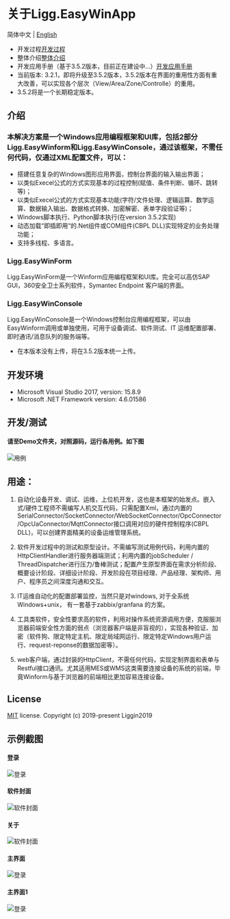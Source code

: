 # 关于Ligg.EasyWinApp
简体中文 | [English](./README.md)
- 开发过程[开发过程](https://www.cnblogs.com/liggin2019/p/11780431.html)
- 整体介绍[整体介绍](https://www.cnblogs.com/liggin2019/p/11824064.html)
- 开发应用手册（基于3.5.2版本，目前正在建设中...）[开发应用手册](https://liggin2019.gitee.io/projguide)
- 当前版本: 3.2.1，即将升级至3.5.2版本，3.5.2版本在界面的重用性方面有重大改善，可以实现各个层次（View/Area/Zone/Controlle）的重用。
- 3.5.2将是一个长期稳定版本。
## 介绍
### 本解决方案是一个Windows应用编程框架和UI库，包括2部分Ligg.EasyWinform和Ligg.EasyWinConsole，通过该框架，不需任何代码，仅通过XML配置文件，可以：
- 搭建任意复杂的Windows图形应用界面，控制台界面的输入输出界面；
- 以类似Execel公式的方式实现基本的过程控制(赋值、条件判断、循环、跳转等)；
- 以类似Execel公式的方式实现基本功能(字符/文件处理、逻辑运算、数学运算、数据输入输出、数据格式转换、加密解密、表单字段验证等)；
- Windows脚本执行、Python脚本执行(在version 3.5.2实现)
- 动态加载“即插即用“的.Net组件或COM组件(CBPL DLL)实现特定的业务处理功能；
- 支持多线程、多语言。

### Ligg.EasyWinForm
Ligg.EasyWinForm是一个Winform应用编程框架和UI库。完全可以高仿SAP GUI，360安全卫士系列软件，Symantec Endpoint 客户端的界面。

###  Ligg.EasyWinConsole
Ligg.EasyWinConsole是一个Windows控制台应用编程框架，可以由EasyWinform调用或单独使用，可用于设备调试、软件测试、IT 运维配置部署、即时通讯/消息队列的服务端等。
- 在本版本没有上传，将在3.5.2版本统一上传。

## 开发环境
- Microsoft Visual Studio 2017, version: 15.8.9
- Microsoft .NET Framework version: 4.6.01586

## 开发/测试
#### 请至Demo文件夹，对照源码，运行各用例。如下图
![用例](https://liggin2019.gitee.io/Static/images/EasyWinApp/cases.png)

## 用途：
1. 自动化设备开发、调试、运维，上位机开发，这也是本框架的始发点。嵌入式/硬件工程师不需编写人机交互代码，只需配置Xml，通过内置的SerialConnector/SocketConnector/WebSocketConnector/OpcConnector/OpcUaConnector/MqttConnector接口调用对应的硬件控制程序(CBPL DLL)，可以创建界面精美的设备运维管理系统。

2. 软件开发过程中的测试和原型设计。不需编写测试用例代码，利用内置的HttpClientHandler进行服务器端测试；利用内置的jobScheduler / ThreadDispatcher进行压力/鲁棒测试；配置产生原型界面在需求分析阶段、概要设计阶段、详细设计阶段、开发阶段在项目经理、产品经理、架构师、用户、程序员之间深度沟通和交互。

3.  IT运维自动化的配置部署监控，当然只是对windows, 对于全系统Windows+unix， 有一套基于zabbix/granfana 的方案。

4. 工具类软件，安全性要求高的软件，利用对操作系统资源调用方便，克服服浏览器前端安全性方面的弱点（浏览器客户端是非盲视的），实现各种验证、加密（软件狗、限定特定主机、限定局域网运行、限定特定Windows用户运行、request-reponse的数据加密等）。

5. web客户端，通过封装的HttpClient，不需任何代码，实现定制界面和表单与Restful接口通讯。尤其适用MES或WMS这类需要连接设备的系统的前端，毕竟Winform与基于浏览器的前端相比更加容易连接设备。

## License
[MIT](https://github.com/Liggin2019/Ligg.EasyWinApp/blob/master/LICENSE) license.
Copyright (c) 2019-present Liggin2019

## 示例截图
#### 登录
![登录](https://liggin2019.gitee.io/Static/images/EasyWinApp/login-cn.png)
#### 软件封面
![软件封面](https://liggin2019.gitee.io/Static/images/EasyWinApp/software-cover-cn.png)
#### 关于
![软件封面](https://liggin2019.gitee.io/Static/images/EasyWinApp/about-cn.png)
#### 主界面
![登录](https://liggin2019.gitee.io/Static/images/EasyWinApp/main-ui-cn.png)  
#### 主界面1
![登录](https://liggin2019.gitee.io/Static/images/EasyWinApp/main-ui1-cn.png)  